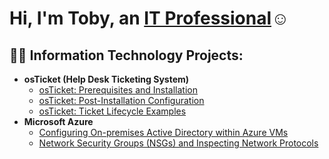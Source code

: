 <h1>Hi, I'm Toby, an <a href="www.linkedin.com/in/tobyemelle">IT Professional</a>☺</h1>

<h2>👨‍💻 Information Technology Projects:</h2>

- <b>osTicket (Help Desk Ticketing System)</b>
  - [osTicket: Prerequisites and Installation](https://github.com/tobyemelle/osticket-prereqs.git)
  - [osTicket: Post-Installation Configuration](link)
  - [osTicket: Ticket Lifecycle Examples](link)
- <b>Microsoft Azure</b>
  - [Configuring On-premises Active Directory within Azure VMs](link)
  - [Network Security Groups (NSGs) and Inspecting Network Protocols](link)
